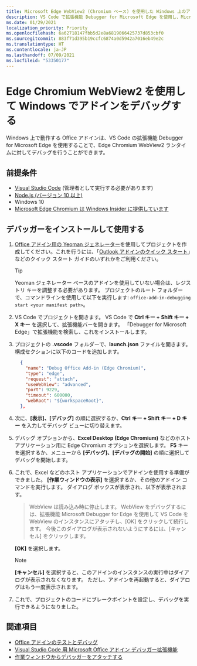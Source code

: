 ```yaml
---
title: Microsoft Edge WebView2 (Chromium ベース) を使用した Windows 上のアドインをデバッグする
description: VS Code で拡張機能 Debugger for Microsoft Edge を使用し、Microsoft Edge WebView2 (Chromium ベース) を使用した Office アドインをデバッグする方法について説明します。
ms.date: 01/29/2021
localization_priority: Priority
ms.openlocfilehash: 6a62718147fbb5d2e8a6819066425737d853cbf0
ms.sourcegitcommit: 883f71d395b19ccfc6874a0d5942a7016eb49e2c
ms.translationtype: HT
ms.contentlocale: ja-JP
ms.lasthandoff: 07/09/2021
ms.locfileid: "53350177"
---
```

# <a name="debug-add-ins-on-windows-using-edge-chromium-webview2"></a>Edge Chromium WebView2 を使用して Windows でアドインをデバッグする

Windows 上で動作する Office アドインは、VS Code の拡張機能 Debugger for Microsoft Edge を使用することで、Edge Chromium WebView2 ランタイムに対してデバッグを行うことができます。

## <a name="prerequisites"></a>前提条件

- [Visual Studio Code](https://code.visualstudio.com/) (管理者として実行する必要があります)
- [Node.js (バージョン 10 以上)](https://nodejs.org/)
- Windows 10
- [Microsoft Edge Chromium は Windows Insider に提供しています](https://www.microsoftedgeinsider.com/)

## <a name="install-and-use-the-debugger"></a>デバッガーをインストールして使用する

1. [Office アドイン用の Yeoman ジェネレーター](https://github.com/OfficeDev/generator-office)を使用してプロジェクトを作成してください。これを行うには、「[Outlook アドインのクイック スタート](../quickstarts/outlook-quickstart.md)」などのクイック スタート ガイドのいずれかをご利用ください。

    > [!TIP]
    > Yeoman ジェネレーター ベースのアドインを使用していない場合は、レジストリ キーを調整する必要があります。 プロジェクトのルート フォルダーで、コマンドラインを使用して以下を実行します: `office-add-in-debugging start <your manifest path>`。

1. VS Code でプロジェクトを開きます。 VS Code で **Ctrl キー + Shift キー + X キー** を選択して、拡張機能バーを開きます。 「Debugger for Microsoft Edge」で拡張機能を検索し、これをインストールします。

1. プロジェクトの **.vscode** フォルダーで、**launch.json** ファイルを開きます。 構成セクションに以下のコードを追加します。

      ```JSON
        {
          "name": "Debug Office Add-in (Edge Chromium)",
          "type": "edge",
          "request": "attach",
          "useWebView": "advanced",
          "port": 9229,
          "timeout": 600000,
          "webRoot": "${workspaceRoot}",
        },
      ```

1. 次に、**[表示]、[デバッグ]** の順に選択するか、**Ctrl キー + Shift キー + D キー** を入力してデバッグ ビューに切り替えます。

1. デバッグ オプションから、**Excel Desktop (Edge Chromium)** などのホスト アプリケーション用に Edge Chromium オプションを選択します。 **F5** キーを選択するか、メニューから **[デバッグ]、[デバッグの開始]** の順に選択してデバッグを開始します。

1. これで、Excel などのホスト アプリケーションでアドインを使用する準備ができました。 **[作業ウィンドウの表示]** を選択するか、その他のアドイン コマンドを実行します。 ダイアログ ボックスが表示され、以下が表示されます。

    > WebView は読み込み時に停止します。
    > WebView をデバッグするには、拡張機能 Microsoft Debugger for Edge を使用して VS Code を WebView のインスタンスにアタッチし、[OK] をクリックして続行します。 今後このダイアログが表示されないようにするには、[キャンセル] をクリックします。

    **[OK]** を選択します。

    > [!NOTE]
    > **[キャンセル]** を選択すると、このアドインのインスタンスの実行中はダイアログが表示されなくなります。 ただし、アドインを再起動すると、ダイアログはもう一度表示されます。

1. これで、プロジェクトのコードにブレークポイントを設定し、デバッグを実行できるようになりました。

## <a name="see-also"></a>関連項目

- [Office アドインのテストとデバッグ](test-debug-office-add-ins.md)
- [Visual Studio Code 用 Microsoft Office アドイン デバッガー拡張機能](debug-with-vs-extension.md)
- [作業ウィンドウからデバッガーをアタッチする](attach-debugger-from-task-pane.md)